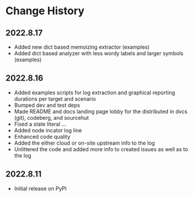 # Change History

## 2022.8.17

* Added new dict based memoizing extractor (examples)
* Added dict based analyzer with less wordy labels and larger symbols (examples)

## 2022.8.16

* Added examples scripts for log extraction and graphical reporting durations per target and scenario
* Bumped dev and test deps
* Made README and docs landing page lobby for the distributed in dvcs (git), codeberg, and sourcehut
* Fixed a state literal ...
* Added node incator log line
* Enhanced code quality
* Added the either cloud or on-site upstream info to the log
* Unlittered the code and added more info to created issues as well as to the log

## 2022.8.11

* Initial release on PyPI
